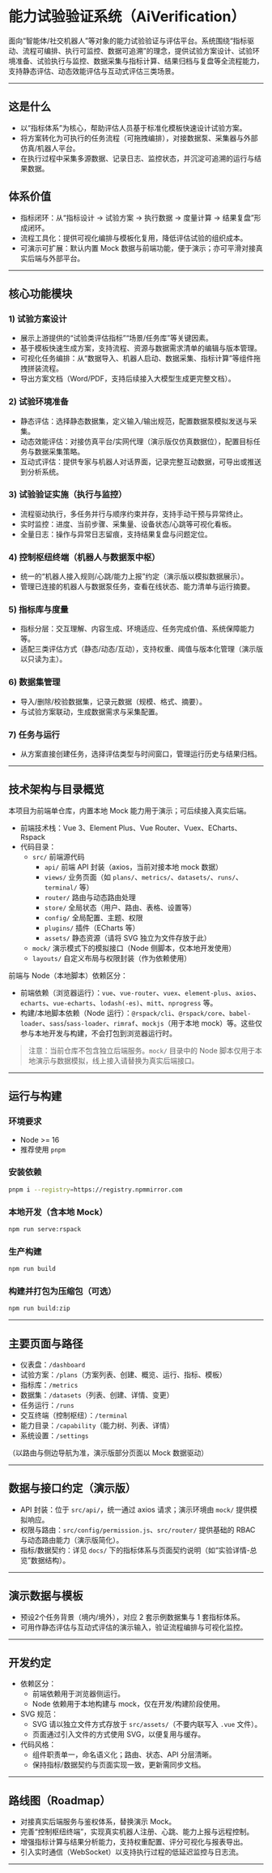 # 能力试验验证系统（AiVerification）

面向“智能体/社交机器人”等对象的能力试验验证与评估平台。系统围绕“指标驱动、流程可编排、执行可监控、数据可追溯”的理念，提供试验方案设计、试验环境准备、试验执行与监控、数据采集与指标计算、结果归档与复盘等全流程能力，支持静态评估、动态效能评估与互动式评估三类场景。

---

## 这是什么

- 以“指标体系”为核心，帮助评估人员基于标准化模板快速设计试验方案。
- 将方案转化为可执行的任务流程（可拖拽编排），对接数据泵、采集器与外部仿真/机器人平台。
- 在执行过程中采集多源数据、记录日志、监控状态，并沉淀可追溯的运行与结果数据。

## 体系价值

- 指标闭环：从“指标设计 → 试验方案 → 执行数据 → 度量计算 → 结果复盘”形成闭环。
- 流程工具化：提供可视化编排与模板化复用，降低评估试验的组织成本。
- 可演示可扩展：默认内置 Mock 数据与前端功能，便于演示；亦可平滑对接真实后端与外部平台。

---

## 核心功能模块

### 1) 试验方案设计
- 展示上游提供的“试验类评估指标”“场景/任务库”等关键因素。
- 基于模板快速生成方案，支持流程、资源与数据需求清单的编辑与版本管理。
- 可视化任务编排：从“数据导入、机器人启动、数据采集、指标计算”等组件拖拽拼装流程。
- 导出方案文档（Word/PDF，支持后续接入大模型生成更完整文档）。

### 2) 试验环境准备
- 静态评估：选择静态数据集，定义输入/输出规范，配置数据泵模拟发送与采集。
- 动态效能评估：对接仿真平台/实网代理（演示版仅仿真数据位），配置目标任务与数据采集策略。
- 互动式评估：提供专家与机器人对话界面，记录完整互动数据，可导出或推送到分析系统。

### 3) 试验验证实施（执行与监控）
- 流程驱动执行，多任务并行与顺序约束并存，支持手动干预与异常终止。
- 实时监控：进度、当前步骤、采集量、设备状态/心跳等可视化看板。
- 全量日志：操作与异常日志留痕，支持结果复盘与问题定位。

### 4) 控制枢纽终端（机器人与数据泵中枢）
- 统一的“机器人接入规则/心跳/能力上报”约定（演示版以模拟数据展示）。
- 管理已连接的机器人与数据泵任务，查看在线状态、能力清单与运行摘要。

### 5) 指标库与度量
- 指标分层：交互理解、内容生成、环境适应、任务完成价值、系统保障能力等。
- 适配三类评估方式（静态/动态/互动），支持权重、阈值与版本化管理（演示版以只读为主）。

### 6) 数据集管理
- 导入/删除/校验数据集，记录元数据（规模、格式、摘要）。
- 与试验方案联动，生成数据需求与采集配置。

### 7) 任务与运行
- 从方案直接创建任务，选择评估类型与时间窗口，管理运行历史与结果归档。

---

## 技术架构与目录概览

本项目为前端单仓库，内置本地 Mock 能力用于演示；可后续接入真实后端。

- 前端技术栈：Vue 3、Element Plus、Vue Router、Vuex、ECharts、Rspack
- 代码目录：
  - `src/` 前端源代码
    - `api/` 前端 API 封装（axios，当前对接本地 mock 数据）
    - `views/` 业务页面（如 `plans/`、`metrics/`、`datasets/`、`runs/`、`terminal/` 等）
    - `router/` 路由与动态路由处理
    - `store/` 全局状态（用户、路由、表格、设置等）
    - `config/` 全局配置、主题、权限
    - `plugins/` 插件（ECharts 等）
    - `assets/` 静态资源（请将 SVG 独立为文件存放于此）
  - `mock/` 演示模式下的模拟接口（Node 侧脚本，仅本地开发使用）
  - `layouts/` 自定义布局与权限封装（作为依赖使用）

前端与 Node（本地脚本）依赖区分：
- 前端依赖（浏览器运行）：`vue`、`vue-router`、`vuex`、`element-plus`、`axios`、`echarts`、`vue-echarts`、`lodash(-es)`、`mitt`、`nprogress` 等。
- 构建/本地脚本依赖（Node 运行）：`@rspack/cli`、`@rspack/core`、`babel-loader`、`sass`/`sass-loader`、`rimraf`、`mockjs`（用于本地 mock）等。这些仅参与本地开发与构建，不会打包到浏览器运行时。

> 注意：当前仓库不包含独立后端服务。`mock/` 目录中的 Node 脚本仅用于本地演示与数据模拟，线上接入请替换为真实后端接口。

---

## 运行与构建

### 环境要求
- Node >= 16
- 推荐使用 `pnpm`

### 安装依赖
```bash
pnpm i --registry=https://registry.npmmirror.com
```

### 本地开发（含本地 Mock）
```bash
npm run serve:rspack
```

### 生产构建
```bash
npm run build
```

### 构建并打包为压缩包（可选）
```bash
npm run build:zip
```

---

## 主要页面与路径

- 仪表盘：`/dashboard`
- 试验方案：`/plans`（方案列表、创建、概览、运行、指标、模板）
- 指标库：`/metrics`
- 数据集：`/datasets`（列表、创建、详情、变更）
- 任务运行：`/runs`
- 交互终端（控制枢纽）：`/terminal`
- 能力目录：`/capability`（能力树、列表、详情）
- 系统设置：`/settings`

（以路由与侧边导航为准，演示版部分页面以 Mock 数据驱动）

---

## 数据与接口约定（演示版）

- API 封装：位于 `src/api/`，统一通过 axios 请求；演示环境由 `mock/` 提供模拟响应。
- 权限与路由：`src/config/permission.js`、`src/router/` 提供基础的 RBAC 与动态路由能力（演示版简化）。
- 指标/数据契约：详见 `docs/` 下的指标体系与页面契约说明（如“实验详情-总览”数据结构）。

---

## 演示数据与模板

- 预设2个任务背景（境内/境外），对应 2 套示例数据集与 1 套指标体系。
- 可用作静态评估与互动式评估的演示输入，验证流程编排与可视化监控。

---

## 开发约定

- 依赖区分：
  - 前端依赖用于浏览器侧运行。
  - Node 依赖用于本地构建与 mock，仅在开发/构建阶段使用。
- SVG 规范：
  - SVG 请以独立文件方式存放于 `src/assets/`（不要内联写入 `.vue` 文件）。
  - 页面通过引入文件的方式使用 SVG，以便复用与缓存。
- 代码风格：
  - 组件职责单一，命名语义化；路由、状态、API 分层清晰。
  - 保持指标/数据契约与页面实现一致，更新需同步文档。

---

## 路线图（Roadmap）

- 对接真实后端服务与鉴权体系，替换演示 Mock。
- 完善“控制枢纽终端”，实现真实机器人注册、心跳、能力上报与远程控制。
- 增强指标计算与结果分析能力，支持权重配置、评分可视化与报表导出。
- 引入实时通信（WebSocket）以支持执行过程的低延迟监控与日志流。

---

